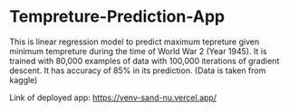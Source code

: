 # Tempreture-Prediction-App
This is linear regression model to predict maximum tepreture given minimum tempreture during the time of World War 2 (Year 1945). It is trained with 80,000 examples of data with 100,000 iterations of gradient descent. It has accuracy of 85% in its prediction. (Data is taken from kaggle)

Link of deployed app: https://venv-sand-nu.vercel.app/

